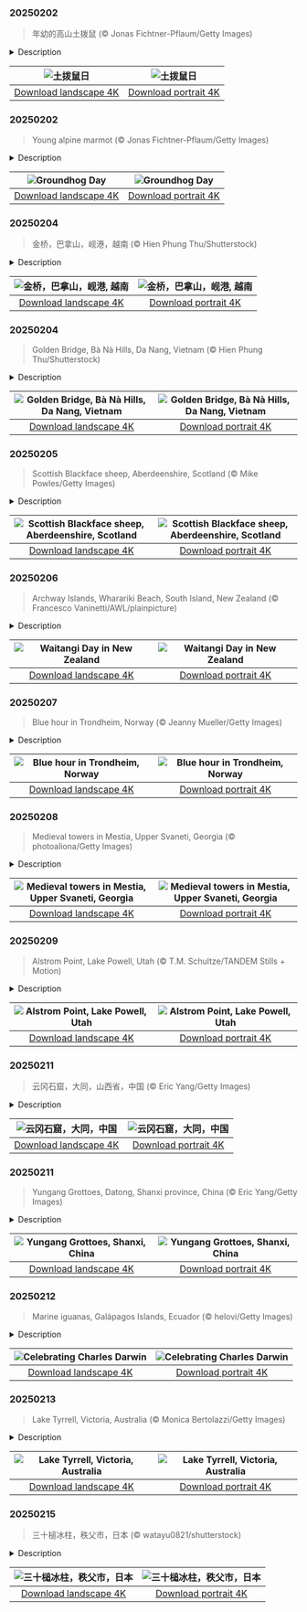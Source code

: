 

### 20250202

> 年幼的高山土拨鼠 (© Jonas Fichtner-Pflaum/Getty Images)

<details>
<summary>Description</summary>

> 又迎来了土拨鼠日。今天，美国和加拿大的人们依赖著名土拨鼠潘克苏托尼·菲尔预测冬季是否会持续。菲尔是世界上最著名的土拨鼠。传说2月2日它若从洞穴中出来看到影子，就会返回洞中继续冬眠，意味着冬天将持续六周；若看不到影子，则预示春天将提前到来。德国移民将这一习俗带到美国。1887年，宾夕法尼亚州潘克苏托尼首次举办土拨鼠日庆祝活动。历史上，欧洲人将这一天视为春天的开始。德国人最初通过观察獾和其他小动物的行为，判断农事重要的季节变化迹象。18至19世纪移居宾夕法尼亚的德国人，选择当地土拨鼠担任“天气预报员”的角色。
> 
> 今日图片中的阿尔卑斯旱獭是土拨鼠的近亲，它们都属于旱獭属动物。旱獭是松鼠科体型最大的成员，而阿尔卑斯旱獭主要分布在中欧和南欧的山区。与之类似，北美的土拨鼠是聪明的低地啮齿动物，能形成复杂的社会网络，但作为“天气预报员”表现却差强人意。
> 
> 

</details>

| ![土拨鼠日](https://cn.bing.com/th?id=OHR.AustriaMarmot_ZH-CN2303743586_UHD.jpg&pid=hp&w=400&h=224&rs=1&c=4) | ![土拨鼠日](https://cn.bing.com/th?id=OHR.AustriaMarmot_ZH-CN2303743586_1080x1920.jpg&pid=hp&w=155&h=315&rs=1&c=4) |
|:---------:|:---------:|
| [Download landscape 4K](https://cn.bing.com/th?id=OHR.AustriaMarmot_ZH-CN2303743586_UHD.jpg) | [Download portrait 4K](https://cn.bing.com/th?id=OHR.AustriaMarmot_ZH-CN2303743586_1080x1920.jpg) |

### 20250202

> Young alpine marmot (© Jonas Fichtner-Pflaum/Getty Images)

<details>
<summary>Description</summary>

> It's Groundhog Day … again. Today, Americans and Canadians rely on the prognostication skills of Punxsutawney Phil to determine if winter will hang on. Phil is a famous groundhog, also known as a woodchuck, and legend has it that if he emerges from his burrow February 2 and sees his own shadow, he'll go back to sleep for another six weeks of winter. If he doesn't, it will be an early spring. German immigrants brought the custom to America, where it was first celebrated in Punxsutawney, Pennsylvania, in 1887. Historically, Europeans celebrated February 2 as the first day of spring, and Germans originally watched badgers and other small animals for signs of seasonal change important to farmers. The Germans who settled in Pennsylvania in the 18th and 19th centuries chose the area's native groundhog for this task.
> 
> The alpine marmot in today's image is a close relative of the groundhog, which is another species of marmot. Marmots are the heaviest members of the squirrel family, and the alpine species is native to central and southern Europe. Its North American cousin, the groundhog, is a highly intelligent lowland rodent that forms intricate social networks, but it's a so-so weather forecaster.
> 
> 

</details>

| ![Groundhog Day](https://cn.bing.com/th?id=OHR.AustriaMarmot_EN-US0012248153_UHD.jpg&pid=hp&w=400&h=224&rs=1&c=4) | ![Groundhog Day](https://cn.bing.com/th?id=OHR.AustriaMarmot_EN-US0012248153_1080x1920.jpg&pid=hp&w=155&h=315&rs=1&c=4) |
|:---------:|:---------:|
| [Download landscape 4K](https://cn.bing.com/th?id=OHR.AustriaMarmot_EN-US0012248153_UHD.jpg) | [Download portrait 4K](https://cn.bing.com/th?id=OHR.AustriaMarmot_EN-US0012248153_1080x1920.jpg) |

### 20250204

> 金桥，巴拿山，岘港，越南 (© Hien Phung Thu/Shutterstock)

<details>
<summary>Description</summary>

> 两只巨大的石手托起一条闪闪发光的金色步道，仿佛是周围的群山将其献给天空。这就是金桥，位于越南中部岘港附近群山中的步行桥。自2018年开放以来，这座桥凭借独特设计和壮丽景观迅速成为全球瞩目的景点，吸引无数游客前来打卡。
> 
> 不同于传统桥梁，金桥并未横跨河流或湖泊，而是绵延490英尺，跨越郁郁葱葱的山林，连接天泰花园内的马赛站与波尔多站两座缆车站。桥梁由钢筋混凝土建造，桥身由钢丝网和玻璃纤维制成的巨手支撑，展现出现代工艺与永恒力量交融的视觉奇观。金桥悬于海拔约3200英尺的高空，为游客提供俯瞰越南葱郁乡村的壮丽全景。作为越南创意与自然美景的象征，金桥邀请游客前来体验一场与众不同的漫步之旅。
> 
> 

</details>

| ![金桥，巴拿山，岘港, 越南](https://cn.bing.com/th?id=OHR.GoldenBridge_ZH-CN2910740727_UHD.jpg&pid=hp&w=400&h=224&rs=1&c=4) | ![金桥，巴拿山，岘港, 越南](https://cn.bing.com/th?id=OHR.GoldenBridge_ZH-CN2910740727_1080x1920.jpg&pid=hp&w=155&h=315&rs=1&c=4) |
|:---------:|:---------:|
| [Download landscape 4K](https://cn.bing.com/th?id=OHR.GoldenBridge_ZH-CN2910740727_UHD.jpg) | [Download portrait 4K](https://cn.bing.com/th?id=OHR.GoldenBridge_ZH-CN2910740727_1080x1920.jpg) |

### 20250204

> Golden Bridge, Bà Nà Hills, Da Nang, Vietnam (© Hien Phung Thu/Shutterstock)

<details>
<summary>Description</summary>

> Two colossal stone hands cradle a shimmering, golden walkway, as though the mountains themselves are offering it to the sky. This is Cầu Vàng, or the Golden Bridge, a pedestrian bridge in the misty mountains near Da Nang in central Vietnam. Opened in 2018, the bridge quickly became a global sensation, captivating travelers with its unique design and awe-inspiring setting.
> 
> Unlike conventional bridges, the Golden Bridge doesn't span a river or lake. Instead, it stretches 490 feet across lush landscapes, connecting two cable car stations—Marseille Station and Bordeaux Station in Thien Thai Garden. Made from reinforced concrete and framed by hands crafted from steel mesh and fiberglass, the bridge creates an image of timeless strength amid modern ingenuity. Suspended around 3,200 feet above sea level, the walkway offers visitors a panoramic view of the verdant countryside. A symbol of Vietnam's creativity and natural beauty, the Golden Bridge invites you to experience a stroll like no other.
> 
> 

</details>

| ![Golden Bridge, Bà Nà Hills, Da Nang, Vietnam](https://cn.bing.com/th?id=OHR.GoldenBridge_EN-US3362533203_UHD.jpg&pid=hp&w=400&h=224&rs=1&c=4) | ![Golden Bridge, Bà Nà Hills, Da Nang, Vietnam](https://cn.bing.com/th?id=OHR.GoldenBridge_EN-US3362533203_1080x1920.jpg&pid=hp&w=155&h=315&rs=1&c=4) |
|:---------:|:---------:|
| [Download landscape 4K](https://cn.bing.com/th?id=OHR.GoldenBridge_EN-US3362533203_UHD.jpg) | [Download portrait 4K](https://cn.bing.com/th?id=OHR.GoldenBridge_EN-US3362533203_1080x1920.jpg) |

### 20250205

> Scottish Blackface sheep, Aberdeenshire, Scotland (© Mike Powles/Getty Images)

<details>
<summary>Description</summary>

> Being the 'black sheep' isn't always a bad thing—just ask the Scottish Blackface, seen here in Aberdeenshire, Scotland. With its striking dark features and a knack for thriving in places where others wouldn't, this British breed has turned the idiom on its head. Far from an outcast, it's the backbone of Scotland's rural life and a true champion of the hills and moors. Interestingly, the Blackface sheep didn't originate in Scotland but south of the Anglo-Scottish border.
> 
> The breed's history is fascinating, and varieties such as the large-framed Perth and the medium-framed Lanark types are found throughout the United Kingdom. Not only is it the most common breed in the UK, but the Blackface sheep has spread across the world, including to the US. Its coarse fleece is perfect for making durable products like carpets and tweeds—it's definitely not your average sweater material.
> 
> 

</details>

| ![Scottish Blackface sheep, Aberdeenshire, Scotland](https://cn.bing.com/th?id=OHR.ScottishSheep_EN-US3449526052_UHD.jpg&pid=hp&w=400&h=224&rs=1&c=4) | ![Scottish Blackface sheep, Aberdeenshire, Scotland](https://cn.bing.com/th?id=OHR.ScottishSheep_EN-US3449526052_1080x1920.jpg&pid=hp&w=155&h=315&rs=1&c=4) |
|:---------:|:---------:|
| [Download landscape 4K](https://cn.bing.com/th?id=OHR.ScottishSheep_EN-US3449526052_UHD.jpg) | [Download portrait 4K](https://cn.bing.com/th?id=OHR.ScottishSheep_EN-US3449526052_1080x1920.jpg) |

### 20250206

> Archway Islands, Wharariki Beach, South Island, New Zealand (© Francesco Vaninetti/AWL/plainpicture)

<details>
<summary>Description</summary>

> What do you get when you bring together more than 500 Māori chiefs, representatives of the British Crown, and a treaty signed in 1840? A day that New Zealanders still commemorate: Waitangi Day. On this date, the Treaty of Waitangi was signed, establishing the principles for how the two cultures would coexist. Ceremonies are held at Waitangi Treaty Grounds—where the document was signed—featuring traditional Māori performances, speeches, and the ever-dramatic waka (canoe) races. From festivals and concerts in cities like Auckland and Wellington to low-key community gatherings, the spirit of the day is about connection and culture.
> 
> What's better than celebrating New Zealand's history on Waitangi Day? Doing it in a place that looks straight out of a postcard. Enter the Archway Islands, a group of four rock stacks at Wharariki Beach, as seen in today's image. Rising from the waters of the Tasman Sea, these rugged islets became well known around the world after they were featured in a Windows 10 desktop screensaver in 2015. At low tide, curious wanderers can explore caves and rock pools and often spot lounging seals.
> 
> 

</details>

| ![Waitangi Day in New Zealand](https://cn.bing.com/th?id=OHR.WhararikiBeach_EN-US3505877495_UHD.jpg&pid=hp&w=400&h=224&rs=1&c=4) | ![Waitangi Day in New Zealand](https://cn.bing.com/th?id=OHR.WhararikiBeach_EN-US3505877495_1080x1920.jpg&pid=hp&w=155&h=315&rs=1&c=4) |
|:---------:|:---------:|
| [Download landscape 4K](https://cn.bing.com/th?id=OHR.WhararikiBeach_EN-US3505877495_UHD.jpg) | [Download portrait 4K](https://cn.bing.com/th?id=OHR.WhararikiBeach_EN-US3505877495_1080x1920.jpg) |

### 20250207

> Blue hour in Trondheim, Norway (© Jeanny Mueller/Getty Images)

<details>
<summary>Description</summary>

> In Norway, winter isn't just a season—it's an experience. In the north of the country, nights stretch for 20 hours, and there are entire weeks when the sun remains hidden below the horizon. It might sound bleak, but it's a unique time of the year. Why? Because around early afternoon, usually between 1 and 2 PM, a soft, lingering light reflects off the snow-covered ground and the deep blue sea. This forms a breathtaking, glassy blue glow that settles over the landscape. Each day, the blue hour arrives just a little later, a gentle reminder that the sun is slowly preparing to reclaim the sky.
> 
> Featured here is Trondheim's blue hour. The city lies on the southern shore of the Trondheimsfjord and is framed by the gentle curves of the Nidelva River. Founded in 997 CE as a trading post, Trondheim was Norway's capital during the Viking Age and remained so until 1217. While its coastal climate keeps winters relatively mild, Trondheim's nearby hills offer a colder, snowier microclimate perfect for winter sports enthusiasts.
> 
> 

</details>

| ![Blue hour in Trondheim, Norway](https://cn.bing.com/th?id=OHR.BlueNorway_EN-US6457602567_UHD.jpg&pid=hp&w=400&h=224&rs=1&c=4) | ![Blue hour in Trondheim, Norway](https://cn.bing.com/th?id=OHR.BlueNorway_EN-US6457602567_1080x1920.jpg&pid=hp&w=155&h=315&rs=1&c=4) |
|:---------:|:---------:|
| [Download landscape 4K](https://cn.bing.com/th?id=OHR.BlueNorway_EN-US6457602567_UHD.jpg) | [Download portrait 4K](https://cn.bing.com/th?id=OHR.BlueNorway_EN-US6457602567_1080x1920.jpg) |

### 20250208

> Medieval towers in Mestia, Upper Svaneti, Georgia (© photoaliona/Getty Images)

<details>
<summary>Description</summary>

> Winter turns Mestia's medieval towers into icy fortresses. Perched 4,921 feet up in the Caucasus Mountains, Mestia is a charming highland town in northwest Georgia. The town is home to the Svans, a cultural and linguistic subgroup of Georgians. Despite its modest size, Mestia has been an essential hub of Georgian culture for centuries, dotted with the Svan defensive towers, seen in today's image. Most of these towers were constructed between the 9th and 12th centuries, a period often referred to as Georgia's Golden Age. However, their roots are believed to stretch even further back, possibly into prehistoric times. Built for both protection and shelter, these towers were not just fortresses but also integral parts of family homes, reflecting the region's history of resilience and self-sufficiency. Therefore, it isn't just a town; it's a living museum where history rises from these towers and echoes through the mountains.
> 
> 
> 
> 

</details>

| ![Medieval towers in Mestia, Upper Svaneti, Georgia](https://cn.bing.com/th?id=OHR.SnowySvaneti_EN-US6546788330_UHD.jpg&pid=hp&w=400&h=224&rs=1&c=4) | ![Medieval towers in Mestia, Upper Svaneti, Georgia](https://cn.bing.com/th?id=OHR.SnowySvaneti_EN-US6546788330_1080x1920.jpg&pid=hp&w=155&h=315&rs=1&c=4) |
|:---------:|:---------:|
| [Download landscape 4K](https://cn.bing.com/th?id=OHR.SnowySvaneti_EN-US6546788330_UHD.jpg) | [Download portrait 4K](https://cn.bing.com/th?id=OHR.SnowySvaneti_EN-US6546788330_1080x1920.jpg) |

### 20250209

> Alstrom Point, Lake Powell, Utah (© T.M. Schultze/TANDEM Stills + Motion)

<details>
<summary>Description</summary>

> If you're chasing sunsets and jaw-dropping views, come to Alstrom Point. Located in southern Utah's Kane County, this spot in the Glen Canyon National Recreation Area stands at an impressive height of 4,685 feet. Made mostly of Entrada Sandstone, it has the same geological roots as nearby sites like Romana Mesa, its parent peak, and Gunsight Butte, another sandstone summit to the east.
> 
> Part of the Lake Powell region, Alstrom Point extends southward into the vast waters of the lake, in between Padre Bay and Warm Creek Bay. When the lake is full, Alstrom Point towers nearly 1,000 feet above the water, offering views of the surrounding canyons. Lake Powell, spanning across Utah and Arizona, attracts around 3 million visitors every year. The lake is a maze of deep blue water winding through over 90 rock canyons. While its main stretch runs through Glen Canyon, it also snakes into over many smaller side canyons, along with the Escalante and San Juan Rivers.
> 
> 

</details>

| ![Alstrom Point, Lake Powell, Utah](https://cn.bing.com/th?id=OHR.AlstromPoint_EN-US6746094430_UHD.jpg&pid=hp&w=400&h=224&rs=1&c=4) | ![Alstrom Point, Lake Powell, Utah](https://cn.bing.com/th?id=OHR.AlstromPoint_EN-US6746094430_1080x1920.jpg&pid=hp&w=155&h=315&rs=1&c=4) |
|:---------:|:---------:|
| [Download landscape 4K](https://cn.bing.com/th?id=OHR.AlstromPoint_EN-US6746094430_UHD.jpg) | [Download portrait 4K](https://cn.bing.com/th?id=OHR.AlstromPoint_EN-US6746094430_1080x1920.jpg) |

### 20250211

> 云冈石窟，大同，山西省，中国 (© Eric Yang/Getty Images)

<details>
<summary>Description</summary>

> 云冈石窟中汇聚了51,000尊古代雕像，这座早期佛教艺术杰作位于中国山西省大同市附近。石窟开凿于1500多年前的北魏时期（公元386-534/535年），现存主要洞窟45个，附属洞窟209个。最引人注目的是第5窟中的巨大佛像，高达56英尺，令人叹为观止。这只是冰山一角，每个洞窟都展现其独特魅力。有些洞窟宛如古代画卷，描绘佛教经典故事；另一些则展示僧侣、神祇、乐师，甚至北魏时期的日常生活场景。
> 
> 第16至20窟被称为‘昙曜五窟’，是云冈石窟最早开凿的洞窟，由高僧昙曜主持修建。游览时，千万不要错过第20窟中呈冥想姿态的露天大佛，其旁还有一尊站立的侍佛像。这些洞窟融合了印度、中亚及中国本土佛教艺术风格，呈现出文化交融的壮丽奇观。无论是历史爱好者还是艺术鉴赏家，云冈石窟都将带来一次难忘的体验。
> 
> 

</details>

| ![云冈石窟，大同，中国](https://cn.bing.com/th?id=OHR.YungangGrottoes_ZH-CN8275054060_UHD.jpg&pid=hp&w=400&h=224&rs=1&c=4) | ![云冈石窟，大同，中国](https://cn.bing.com/th?id=OHR.YungangGrottoes_ZH-CN8275054060_1080x1920.jpg&pid=hp&w=155&h=315&rs=1&c=4) |
|:---------:|:---------:|
| [Download landscape 4K](https://cn.bing.com/th?id=OHR.YungangGrottoes_ZH-CN8275054060_UHD.jpg) | [Download portrait 4K](https://cn.bing.com/th?id=OHR.YungangGrottoes_ZH-CN8275054060_1080x1920.jpg) |

### 20250211

> Yungang Grottoes, Datong, Shanxi province, China (© Eric Yang/Getty Images)

<details>
<summary>Description</summary>

> What do 51,000 ancient statues have in common? They all call the Yungang Grottoes in China home! This collection of early Buddhist art is near Datong in Shanxi province, northeastern China. Carved into sandstone cliffs over 1,500 years ago during the Northern Wei dynasty, the grottoes comprise 254 caves. The highlight is the massive Buddha in Cave 5, which is a jaw-dropping 56 feet tall. But don't stop there—each cave offers something unique. Some are like ancient storyboards, depicting tales from Buddhist scriptures, while others showcase detailed carvings of monks, deities, musicians, and even scenes of daily life under Wei rule. These caves blend influences from Indian, Central Asian, and local Chinese Buddhist art. Whether you're a history lover or simply appreciate unique art, the Yungang Grottoes offer an unforgettable experience.
> 
> 
> 
> 

</details>

| ![Yungang Grottoes, Shanxi, China](https://cn.bing.com/th?id=OHR.YungangGrottoes_EN-US6896904893_UHD.jpg&pid=hp&w=400&h=224&rs=1&c=4) | ![Yungang Grottoes, Shanxi, China](https://cn.bing.com/th?id=OHR.YungangGrottoes_EN-US6896904893_1080x1920.jpg&pid=hp&w=155&h=315&rs=1&c=4) |
|:---------:|:---------:|
| [Download landscape 4K](https://cn.bing.com/th?id=OHR.YungangGrottoes_EN-US6896904893_UHD.jpg) | [Download portrait 4K](https://cn.bing.com/th?id=OHR.YungangGrottoes_EN-US6896904893_1080x1920.jpg) |

### 20250212

> Marine iguanas, Galápagos Islands, Ecuador (© helovi/Getty Images)

<details>
<summary>Description</summary>

> Today, we celebrate Darwin Day—a shout-out to Charles Darwin and his game-changing ideas about life on Earth. As an English naturalist, geologist, and biologist, his theory of natural selection revolutionized our understanding of species, evolution, and our role in the natural world. His work, 'On the Origin of Species,' published in 1859, laid the foundation for modern evolutionary biology. This day marks the birthday of Darwin and honors his genius while promoting curiosity, science, and critical thinking.
> 
> Speaking of cool science, marine iguanas, found only on the Galápagos Islands, serve as an example of Darwin's evolutionary principles. These reptiles, seen in today's image, are the only lizards in the world that forage in the sea, diving to graze on algae growing on submerged rocks. They've developed in remarkable ways, acquiring flattened tails for swimming and salt glands that allow them to expel seawater by sneezing. During his visit to the islands in 1835, Darwin noted their appearance as being like 'imps of darkness' but also recognized how perfectly they were adapted to their harsh environment.
> 
> 

</details>

| ![Celebrating Charles Darwin](https://cn.bing.com/th?id=OHR.GalapagosIguana_EN-US6976814194_UHD.jpg&pid=hp&w=400&h=224&rs=1&c=4) | ![Celebrating Charles Darwin](https://cn.bing.com/th?id=OHR.GalapagosIguana_EN-US6976814194_1080x1920.jpg&pid=hp&w=155&h=315&rs=1&c=4) |
|:---------:|:---------:|
| [Download landscape 4K](https://cn.bing.com/th?id=OHR.GalapagosIguana_EN-US6976814194_UHD.jpg) | [Download portrait 4K](https://cn.bing.com/th?id=OHR.GalapagosIguana_EN-US6976814194_1080x1920.jpg) |

### 20250213

> Lake Tyrrell, Victoria, Australia (© Monica Bertolazzi/Getty Images)

<details>
<summary>Description</summary>

> At Lake Tyrrell, in southern Australia, the sky meets the Earth in a dazzling display. The state of Victoria's largest salt lake was formed around 120,000 years ago. Over time, climate changes caused water levels to drop; these days, the lake is normally dry, except in winter when it's covered in about 2 inches of water. The name 'Tyrrell' comes from the local Wergaia word for 'sky,' a nod to the Boorong Aboriginal People's interest in astronomy. Spanning more than 70 square miles, Lake Tyrrell is a haven for wildlife, including kangaroos, emus, and various reptiles.
> 
> In recent years, the lake has become a tourist hotspot. People come from all over the world during the winter months, drawn by its mirror-like surface that reflects the endless Australian sky, making it the perfect photo op. Salt formations on the lakebed also provide a stunning backdrop for photographs. At night, it becomes the perfect place for stargazing, offering the chance to marvel at the constellations of the Southern Hemisphere.
> 
> 

</details>

| ![Lake Tyrrell, Victoria, Australia](https://cn.bing.com/th?id=OHR.LakeTyrrell_EN-US7326346900_UHD.jpg&pid=hp&w=400&h=224&rs=1&c=4) | ![Lake Tyrrell, Victoria, Australia](https://cn.bing.com/th?id=OHR.LakeTyrrell_EN-US7326346900_1080x1920.jpg&pid=hp&w=155&h=315&rs=1&c=4) |
|:---------:|:---------:|
| [Download landscape 4K](https://cn.bing.com/th?id=OHR.LakeTyrrell_EN-US7326346900_UHD.jpg) | [Download portrait 4K](https://cn.bing.com/th?id=OHR.LakeTyrrell_EN-US7326346900_1080x1920.jpg) |

### 20250215

> 三十槌冰柱，秩父市，日本 (© watayu0821/shutterstock)

<details>
<summary>Description</summary>

> 看，这就是日本秩父市的三十槌冰柱奇观！这道令人叹为观止的天然冰墙宽约98英尺，高约33英尺，由泉水沿岩壁流下结冰而成。这一景观每年仅在1月中旬至2月中旬开放，夜幕降临时还会点亮彩灯，仿佛置身于冬日童话世界。
> 
> 距离东京仅两小时车程，这里是远离都市、欣赏大自然杰作、呼吸清新山间空气的绝佳去处。观赏完冰柱，不妨前往附近的大泷温泉泡温泉，这是当地人最爱的放松身心之地。秩父市的大部分地区位于或毗邻秩父多摩甲斐国立公园，观赏完点亮的冰柱后，还可继续探索周边丰富的自然景观。
> 
> 

</details>

| ![三十槌冰柱，秩父市，日本](https://cn.bing.com/th?id=OHR.Misotsuchi2025_ZH-CN9260395680_UHD.jpg&pid=hp&w=400&h=224&rs=1&c=4) | ![三十槌冰柱，秩父市，日本](https://cn.bing.com/th?id=OHR.Misotsuchi2025_ZH-CN9260395680_1080x1920.jpg&pid=hp&w=155&h=315&rs=1&c=4) |
|:---------:|:---------:|
| [Download landscape 4K](https://cn.bing.com/th?id=OHR.Misotsuchi2025_ZH-CN9260395680_UHD.jpg) | [Download portrait 4K](https://cn.bing.com/th?id=OHR.Misotsuchi2025_ZH-CN9260395680_1080x1920.jpg) |
